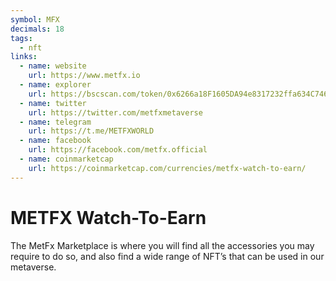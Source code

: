 ```yaml
---
symbol: MFX
decimals: 18
tags:
  - nft
links:
  - name: website
    url: https://www.metfx.io
  - name: explorer
    url: https://bscscan.com/token/0x6266a18F1605DA94e8317232ffa634C74646ac40
  - name: twitter
    url: https://twitter.com/metfxmetaverse
  - name: telegram
    url: https://t.me/METFXWORLD
  - name: facebook
    url: https://facebook.com/metfx.official
  - name: coinmarketcap
    url: https://coinmarketcap.com/currencies/metfx-watch-to-earn/
---
```


# METFX Watch-To-Earn

The MetFx Marketplace is where you will find all the accessories you may require to do so, and also find a wide range of NFT’s that can be used in our metaverse.
